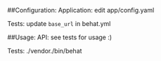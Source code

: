 ##Configuration:
Application: edit app/config.yaml

Tests: update `base_url` in behat.yml

##Usage:
API: see tests for usage :)

Tests: ./vendor./bin/behat
